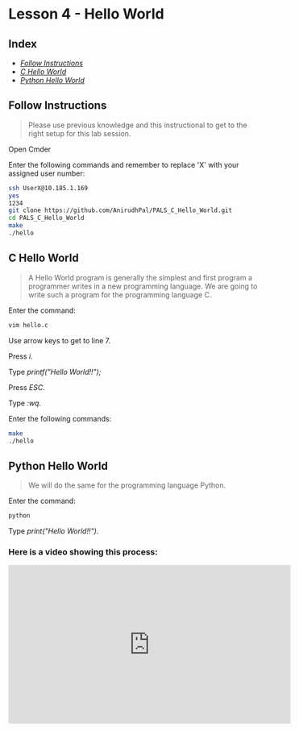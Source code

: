 # Lesson 4 - Hello World

## Index

* [*Follow Instructions*](#follow-instructions)
* [*C Hello World*](#c-hello-world)
* [*Python Hello World*](#python-hello-world)

## Follow Instructions

> Please use previous knowledge and this instructional to get to the right setup for this lab session.

Open Cmder

Enter the following commands and remember to replace 'X' with your assigned user number:

``` bash
ssh UserX@10.185.1.169
yes
1234
git clone https://github.com/AnirudhPal/PALS_C_Hello_World.git
cd PALS_C_Hello_World
make
./hello
```

## C Hello World

> A Hello World program is generally the simplest and first program a programmer writes in a new programming language. We are going to write such a program for the programming language C.

Enter the command:

``` bash
vim hello.c
```

Use arrow keys to get to line 7.

Press *i*.

Type *printf("Hello World!!");*

Press *ESC*.

Type *:wq*.

Enter the following commands:

``` bash
make
./hello
```

## Python Hello World

> We will do the same for the programming language Python.

Enter the command:

``` bash
python
```

Type *print("Hello World!!")*.

### Here is a video showing this process:

<div class="videoWrapper"><iframe width="560" height="315" src="https://www.youtube.com/embed/_NAz2m07jjY?rel=0" frameborder="0" allow="autoplay; encrypted-media" allowfullscreen></iframe></div>
